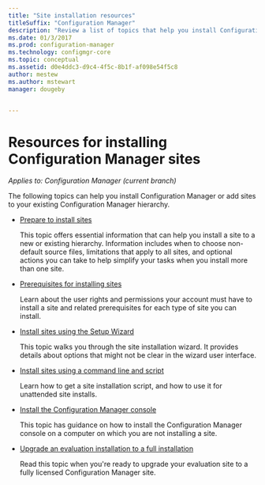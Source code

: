 ```yaml
---
title: "Site installation resources"
titleSuffix: "Configuration Manager"
description: "Review a list of topics that help you install Configuration Manager or add sites to your hierarchy."
ms.date: 01/3/2017
ms.prod: configuration-manager
ms.technology: configmgr-core
ms.topic: conceptual
ms.assetid: d0e4ddc3-d9c4-4f5c-8b1f-af098e54f5c8
author: mestew
ms.author: mstewart
manager: dougeby


---
```

# Resources for installing Configuration Manager sites

*Applies to: Configuration Manager (current branch)*

The following topics can help you install Configuration Manager or add sites to your existing Configuration Manager hierarchy.

- [Prepare to install sites](prepare-to-install-sites.md)

  This topic offers essential information that can help you install a site to a new or existing hierarchy. Information includes when to choose non-default source files, limitations that apply to all sites, and optional actions you can take to help simplify your tasks when you install more than one site.

- [Prerequisites for installing sites](prerequisites-for-installing-sites.md)

  Learn about the user rights and permissions your account must have to install a site and related prerequisites for each type of site you can install.

- [Install sites using the Setup Wizard](use-the-setup-wizard-to-install-sites.md)

  This topic walks you through the site installation wizard. It provides details about options that might not be clear in the wizard user interface.  

- [Install sites using a command line and script](use-a-command-line-to-install-sites.md)

  Learn how to get a site installation script, and how to use it for unattended site installs.

- [Install the Configuration Manager console](install-consoles.md)

  This topic has guidance on how to install the Configuration Manager console on a computer on which you are not installing a site.

- [Upgrade an evaluation installation to a full installation](upgrade-an-evaluation-install-to-a-full-install.md)

  Read this topic when you're ready to upgrade your evaluation site to a fully licensed Configuration Manager site.
